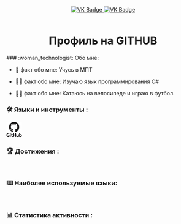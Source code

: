 <div  id="badges" align ="center">
  <a href= "https://vk.com/jeetree">
    <img src = "https://img.shields.io/badge/VK-blue?style=for-the-badge&logo=VK&logoColor"white" alt="VK Badge"/>
  </a>
  
  <a href= "https://mail.google.com/mail/u/0/#inbox">
    <img src = "https://img.shields.io/badge/EMAIL-red?style=for-the-badge&logo=Gmail&logoColor"white" alt="VK Badge"/>
  </a>
</div>

<div id="viewprof" align="center">
  <img src="https://komarev.com/ghpvc/?username=VolinchikovVit&style=flat-square&color=blue" alt=""/>
</div>

<div id="heythere" align="center">
<h1> Профиль на GITHUB </h1>
</div>
### :woman_technologist: Обо мне: 

- :brain: факт обо мне: Учусь в МПТ

- :woman_pilot:  факт обо мне: Изучаю язык программирования C#

- :biking_woman:  факт обо мне: Катаюсь на велосипеде и играю в футбол.

### :hammer_and_wrench: Языки и инструменты :

<div>
  <img src="https://github.com/devicons/devicon/blob/master/icons/github/github-original-wordmark.svg" width="40" height="40"/>
</div>

### :trophy: Достижения :

<div>
  <img src="https://github-profile-trophy.vercel.app/?username=VolinchikovVit" alt=""/>
</div>

### :keyboard: Наиболее используемые языки:

<div>
  <img src="https://github-readme-stats.vercel.app/api/top-langs/?username=VolinchikovVit" alt=""/>
</div>

### :bar_chart: Статистика активности :

<div>
  <img src="https://github-readme-activity-graph.vercel.app/graph?username=VolinchikovVit&theme=dracula" alt=""/>
</div>


